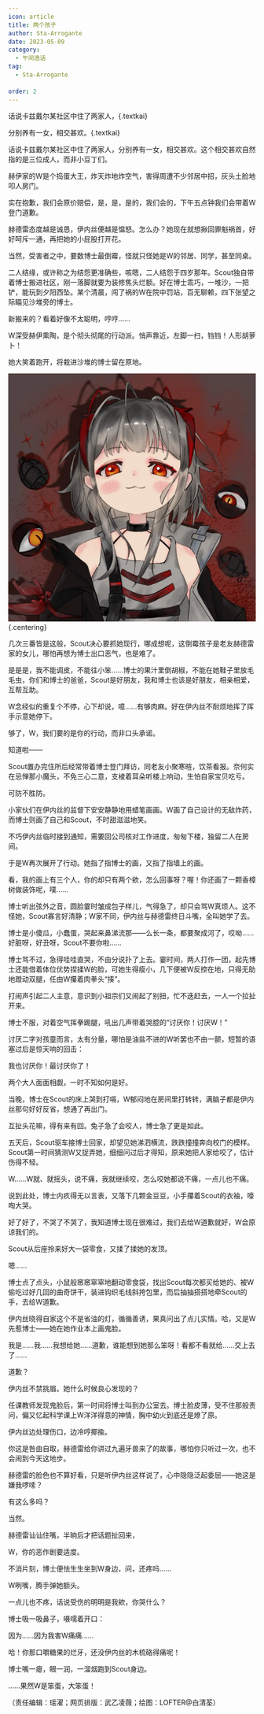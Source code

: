 ```yaml
---
icon: article
title: 两个孩子
author: Sta-Arrogante
date: 2023-05-09
category:
  - 午间逸话
tag:
  - Sta-Arrogante

order: 2
---
```


话说卡兹戴尔某社区中住了两家人，{.textkai}

分别养有一女，相交甚欢。{.textkai}

<!-- more -->

话说卡兹戴尔某社区中住了两家人，分别养有一女，相交甚欢。这个相交甚欢自然指的是三位成人，而非小豆丁们。

赫伊家的W是个捣蛋大王，炸天炸地炸空气，害得周遭不少邻居中招，灰头土脸地叩人房门。

实在抱歉，我们会原价赔偿，是，是，是的，我们会的，下午五点钟我们会带着W登门道歉。

赫德雷态度越是诚恳，伊内丝便越是愠怒。怎么办？她现在就想揪回罪魁祸首，好好呵斥一通，再把她的小屁股打开花。

当然，受害者之中，要数博士最倒霉，怪就只怪她是W的邻居、同学，甚至同桌。

二人结缘，或许称之为结怨更准确些，咳嗯，二人结怨于四岁那年。Scout独自带着博士搬进社区，刚一落脚就要为装修焦头烂额。好在博士乖巧，一堆沙，一把铲，能玩到夕阳西坠。某个清晨，闯了祸的W在院中罚站，百无聊赖，四下张望之际瞄见沙堆旁的博士。

新搬来的？看着好像不太聪明，哼哼……

W深受赫伊熏陶，是个彻头彻尾的行动派。悄声靠近，左脚一扫，铛铛！人形胡萝卜！

她大笑着跑开，将栽进沙堆的博士留在原地。

![](./res/illustration/W（白清荃）两个孩子.webp){.centering}

几次三番皆是这般，Scout决心要抓她现行，哪成想呢，这倒霉孩子是老友赫德雷家的女儿，哪怕再想为博士出口恶气，也是难了。

是是是，我不能调皮，不能往小笨……博士的果汁里倒胡椒，不能在她鞋子里放毛毛虫，你们和博士的爸爸，Scout是好朋友，我和博士也该是好朋友，相亲相爱，互帮互助。

W念经似的重复个不停，心下却说，噫……有够肉麻。好在伊内丝不耐烦地挥了挥手示意她停下。

够了，W，我们要的是你的行动，而非口头承诺。

知道啦——

Scout置办完住所后经常带着博士登门拜访，同老友小聚寒暄，饮茶看报。奈何实在忌惮那小魔头，不免三心二意，支棱着耳朵听楼上响动，生怕自家宝贝吃亏。

可防不胜防。

小家伙们在伊内丝的监督下安安静静地用蜡笔画画。W画了自己设计的无敌炸药，而博士则画了自己和Scout，不时甜滋滋地笑。

不巧伊内丝临时接到通知，需要回公司核对工作进度，匆匆下楼，独留二人在房间。

于是W再次展开了行动。她指了指博士的画，又指了指墙上的画。

看，我的画上有三个人，你的却只有两个欸，怎么回事呀？喔！你还画了一颗香樟树做装饰呢，噗……

博士听出弦外之音，圆脸霎时皱成包子样儿，气得急了，却只会骂W真烦人。这不怪她，Scout寡言好清静；W家不同，伊内丝与赫德雷终日斗嘴，全叫她学了去。

博士是小傻瓜，小蠢蛋，哭起来鼻涕流那——么长一条，都要聚成河了，哎呦……好脏呀，好丑呀，Scout不要你啦……

博士骂不过，急得哇哇直哭，不由分说扑了上去。霎时间，两人打作一团，起先博士还能借着体位优势捏揉W的脸，可她生得瘦小，几下便被W反控在地，只得无助地蹬动双腿，任由W攥着肉拳头“揍”。

打闹声引起二人主意，意识到小祖宗们又闹起了别扭，忙不迭赶去，一人一个拉扯开来。

博士不服，对着空气挥拳踢腿，吼出几声带着哭腔的“讨厌你！讨厌W！”

讨厌二字对孩童而言，太有分量，哪怕是油盐不进的W听罢也不由一颤，短暂的语塞过后是惊天响的回击：

我也讨厌你！最讨厌你了！

两个大人面面相觑，一时不知如何是好。

当晚，博士在Scout的床上哭到打嗝，W郁闷地在房间里打转转，满脑子都是伊内丝那句好好反省，想通了再出门。

互扯头花嘛，得有来有回。兔子急了会咬人，博士急了更是如此。

五天后，Scout驱车接博士回家，却望见她涕泗横流，跌跌撞撞奔向校门的模样。Scout第一时间猜测W又捉弄她，细细问过后才得知，原来她把人家给咬了，估计伤得不轻。

W……W就、就摇头，说不痛，我就继续咬，怎么咬她都说不痛，一点儿也不痛。

说到此处，博士内疚得无以言表，又落下几颗金豆豆，小手攥着Scout的衣袖，嚎啕大哭。

好了好了，不哭了不哭了，我知道博士现在很难过，我们去给W道歉就好，W会原谅我们的。

Scout从后座拎来好大一袋零食，又揉了揉她的发顶。

嗯……

博士点了点头，小鼠般窸窸窣窣地翻动零食袋，找出Scout每次都买给她的、被W偷吃过好几回的曲奇饼干，装进钩织毛线斜挎包里，而后抽抽搭搭地牵Scout的手，去给W道歉。

伊内丝晓得自家这个不是省油的灯，循循善诱，果真问出了点儿实情。哈，又是W先惹博士——她在她作业本上画鬼脸。

我是……我……我想给她……道歉，谁能想到她那么笨呀！看都不看就给……交上去了……

道歉？

伊内丝不禁挑眉。她什么时候良心发现的？

任课教师发现鬼脸后，第一时间将博士叫到办公室去。博士脸皮薄，受不住那般责问，偏又忆起科学课上W洋洋得意的神情，胸中幼火到底还是燎了原。

伊内丝边处理伤口，边冷哼揶揄。

你这是咎由自取，赫德雷给你讲过九遍牙兽来了的故事，哪怕你只听过一次，也不会闹到今天这地步。

赫德雷的脸色也不算好看，只是听伊内丝这样说了，心中隐隐泛起委屈——她这是嫌我啰嗦？

有这么多吗？

当然。

赫德雷讪讪住嘴，半晌后才把话题扯回来，

W，你的恶作剧要适度。

不消片刻，博士便怯生生坐到W身边，问，还疼吗……

W咧嘴，腾手弹她额头。

一点儿也不疼，话说受伤的明明是我欸，你哭什么？

博士吸一吸鼻子，嗫嚅着开口：

因为……因为我害W痛痛……

哈！你那口嚼糖果的烂牙，还没伊内丝的木梳硌得痛呢！

博士嘴一瘪，眼一润，一溜烟跑到Scout身边。

……果然W是笨蛋，大笨蛋！<eod />

（责任编辑：瑶濯；网页排版：武乙凌薇；绘图：LOFTER@白清荃）

<ArticleAd />
